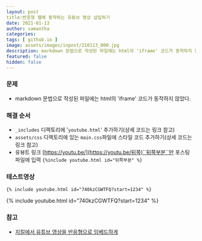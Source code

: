 ```yaml
---
layout: post
title:반응형 웹에 동작하는 유튜브 영상 삽입하기
date: 2021-01-13
author: samantha
categories:
tags: [ github.io ]
image: assets/images/inpost/210113_000.jpg
description: markdown 문법으로 작성된 파일에는 html의 'iframe' 코드가 동작하지 않았다.
featured: false
hidden: false
---
```


### 문제

- markdown 문법으로 작성된 파일에는 html의 'iframe' 코드가 동작하지 않았다.

### 해결 순서

- `_includes` 디렉토리에 '`youtube.html`' 추가하기(상세 코드는 링크 참고)
- `assets/css` 디렉토리에 있는 `main.css`파일에 스타일 코드 추가하기(상세 코드는 링크 참고)
- 유뷰트 링크 [https://youtu.be/](https://youtu.be/뒤쪽)``뒤쪽부분``만 포스팅 파일에 입력
`{%include youtube.html id="뒤쪽부분" %}`

### 테스트영상

`{% include youtube.html id="740kzCGWTFQ?start=1234" %}`

{% include youtube.html id="740kzCGWTFQ?start=1234" %}

### **참고**

- [지킬에서 유튜브 영상을 반응형으로 임베드하게](https://techstock.biz/Jekyll-Blog/Youtube-Embed-Responsive/)
